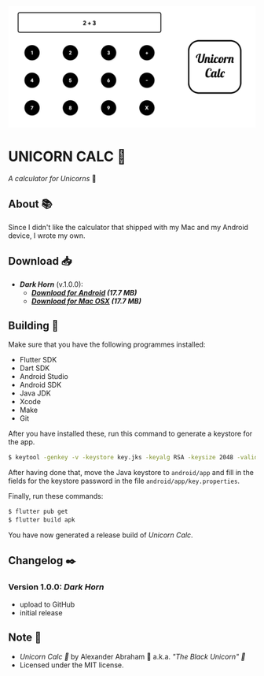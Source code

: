 <p align="center">
 <img src="https://github.com/iamtheblackunicorn/UnicornCalc/raw/main/assets/images/banner.png"/>
</p>

# UNICORN CALC :unicorn:

*A calculator for Unicorns* :unicorn:

## About :books:

Since I didn't like the calculator that shipped with my Mac and my Android device, I wrote my own.

## Download :inbox_tray:

- ***Dark Horn*** (v.1.0.0):
  - ***[Download for Android](https://github.com/iamtheblackunicorn/UnicornCalc/releases/download/v.1.0.0/UnicornCalc-v1.0.0-DarkHorn-Release.apk) (17.7 MB)***
  - ***[Download for Mac OSX](https://github.com/iamtheblackunicorn/UnicornCalc/releases/download/v.1.0.0/UnicornCalc-v1.0.0-DarkHorn-Release.app.zip) (17.7 MB)***

## Building :hammer:

Make sure that you have the following programmes installed:

- Flutter SDK
- Dart SDK
- Android Studio
- Android SDK
- Java JDK
- Xcode
- Make
- Git

After you have installed these, run this command to generate a keystore for the app.

```bash
$ keytool -genkey -v -keystore key.jks -keyalg RSA -keysize 2048 -validity 10000 -alias key
```

After having done that, move the Java keystore to `android/app` and fill in the fields for the keystore password in the file `android/app/key.properties`.

Finally, run these commands:

```bash
$ flutter pub get
$ flutter build apk
```

You have now generated a release build of *Unicorn Calc*.


## Changelog :black_nib:

### Version 1.0.0: ***Dark Horn***

- upload to GitHub
- initial release

## Note :scroll:

- *Unicorn Calc :unicorn:* by Alexander Abraham :black_heart: a.k.a. *"The Black Unicorn" :unicorn:*
- Licensed under the MIT license.
